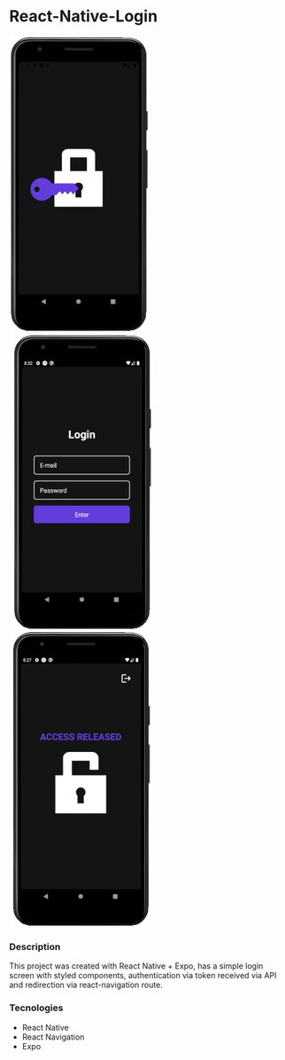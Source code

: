 # React-Native-Login

![Splash screen](https://raw.githubusercontent.com/BrunoUmbelino/React-Native-Login/main/github/_splash.PNG)
![Login screen](https://raw.githubusercontent.com/BrunoUmbelino/React-Native-Login/main/github/_login_.PNG)
![Main screen](https://raw.githubusercontent.com/BrunoUmbelino/React-Native-Login/main/github/_main.PNG)

### Description

This project was created with React Native + Expo, has a simple login screen with styled components, authentication via token received via API and redirection via react-navigation route. 

### Tecnologies

- React Native
- React Navigation
- Expo
